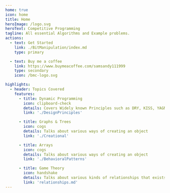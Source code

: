 ```yaml
---
home: true
icon: home
title: Home
heroImage: /logo.svg
heroText: Competitive Programming
tagline: All essential Algorithms and Example problems.
actions:
  - text: Get Started
    link: ./BitManipulation/index.md
    type: primary

  - text: Buy me a coffee
    link: https://www.buymeacoffee.com/samsandy111999
    type: secondary
    icon: /bmc-logo.svg

highlights:
  - header: Topics Covered
    features:
      - title: Dynamic Programming
        icon: clipboard-check
        details: Covers Widely known Principles such as DRY, KISS, YAGNI, SOLID.
        link: './DesignPrinciples'

      - title: Graphs & Trees
        icon: cogs
        details: Talks about various ways of creating an object
        link: './Creational'

      - title: Arrays
        icon: cogs
        details: Talks about various ways of creating an object
        link: './BehavioralPatterns'

      - title: Game Theory
        icon: handshake
        details: Talks about various kinds of relationships that exists between classes.
        link: 'relationships.md'
---
```

